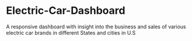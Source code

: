 # Electric-Car-Dashboard
A responsive dashboard with insight into the business and sales of various electric car brands in different States and cities in U.S
